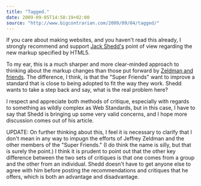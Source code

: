```yaml
---
title: "Tagged."
date: 2009-09-05T14:58:19+02:00
source: "http://www.bigcontrarian.com/2009/09/04/tagged/"
---
```


If you care about making websites, and you haven't read this already, I strongly recommend and support [Jack Shedd's](http://www.bigcontrarian.com/) point of view regarding the new markup specified by HTML5.

To my ear, this is a much sharper and more clear-minded approach to thinking about the markup changes than those put forward by [Zeldman and friends](http://www.zeldman.com/superfriends/). The difference, I think, is that the "Super Friends" want to improve a standard that is close to being adopted to fit the way they work. Shedd wants to take a step back and say, what is the real problem here?

I respect and appreciate both methods of critique, especially with regards to something as wildly complex as Web Standards, but in this case, I have to say that Shedd is bringing up some very valid concerns, and I hope more discussion comes out of his article.

UPDATE: On further thinking about this, I feel it is necessary to clarify that I don't mean in any way to impugn the efforts of Jeffrey Zeldman and the other members of the "Super Friends." (I do think the name is silly, but that is surely the point.) I think it is prudent to point out that the other key difference between the two sets of critiques is that one comes from a group and the other from an individual. Shedd doesn't have to get anyone else to agree with him before posting the recommendations and critiques that he offers, which is both an advantage and disadvantage.
